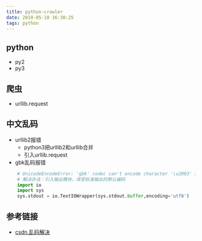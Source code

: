 ```yaml
---
title: python-crawler
date: 2018-05-10 16:38:25
tags: python
---
```


## python
- py2
- py3

## 爬虫
- urllib.request

## 中文乱码
- urllib2报错
    - python3把urllib2和urllib合并
    - 引入urllib.request
- gbk乱码报错
``` Python
    # UnicodeEncodeError: 'gbk' codec can't encode character '\u2003' in position 4763: illegal multibyte sequence
    # 解决办法：引入输出模块，改变标准输出的默认编码
    import io
    import sys
    sys.stdout = io.TextIOWrapper(sys.stdout.buffer,encoding='utf8')
```

## 参考链接
- [csdn.乱码解决](https://blog.csdn.net/jim7424994/article/details/22675759)